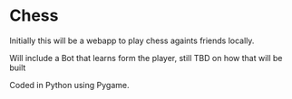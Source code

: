 # Chess
Initially this will be a webapp to play chess againts friends locally.

Will include a Bot that learns form the player, still TBD on how that will be built

Coded in Python using Pygame.
